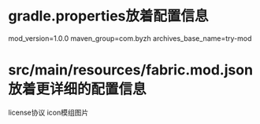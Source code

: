 # gradle.properties放着配置信息
mod_version=1.0.0
maven_group=com.byzh
archives_base_name=try-mod

# src/main/resources/fabric.mod.json放着更详细的配置信息
license协议
icon模组图片
